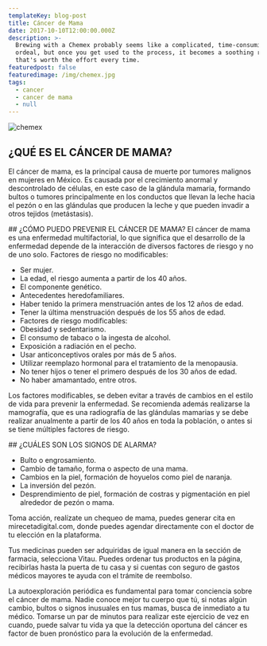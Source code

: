 ```yaml
---
templateKey: blog-post
title: Cáncer de Mama
date: 2017-10-10T12:00:00.000Z
description: >-
  Brewing with a Chemex probably seems like a complicated, time-consuming
  ordeal, but once you get used to the process, it becomes a soothing ritual
  that's worth the effort every time.
featuredpost: false
featuredimage: /img/chemex.jpg
tags:
  - cancer
  - cancer de mama
  - null
---
```

![chemex](/img/chemex.jpg)

## ¿QUÉ ES EL CÁNCER DE MAMA?
El cáncer de mama, es la principal causa de muerte por tumores malignos en mujeres en México. Es causada por el crecimiento anormal y descontrolado de células, en este caso de la glándula mamaria, formando bultos o tumores principalmente en los conductos que llevan la leche hacia el pezón o en las glándulas que producen la leche y que pueden invadir a otros tejidos (metástasis). 

## ¿CÓMO PUEDO PREVENIR EL CÁNCER DE MAMA?
El cáncer de mama es una enfermedad multifactorial, lo que significa que el desarrollo de la enfermedad depende de la interacción de diversos factores de riesgo y no de uno solo.
Factores de riesgo no modificables:

- Ser mujer.
- La edad, el riesgo aumenta a partir de los 40 años.
- El componente genético.
- Antecedentes heredofamiliares.
- Haber tenido la primera menstruación antes de los 12 años de edad.
- Tener la última menstruación después de los 55 años de edad.
- Factores de riesgo modificables:
- Obesidad y sedentarismo.
- El consumo de tabaco o la ingesta de alcohol.
- Exposición a radiación en el pecho.
- Usar anticonceptivos orales por más de 5 años.
- Utilizar reemplazo hormonal para el tratamiento de la menopausia.
- No tener hijos o tener el primero después de los 30 años de edad.
- No haber amamantado, entre otros.

Los factores modificables, se deben evitar a través de cambios en el estilo de vida para prevenir la enfermedad. Se recomienda además realizarse la mamografía, que es una radiografía de las glándulas mamarias y se debe realizar anualmente a partir de los 40 años en toda la población, o antes si se tiene múltiples factores de riesgo.

## ¿CUÁLES SON LOS SIGNOS DE ALARMA?
- Bulto o engrosamiento.
- Cambio de tamaño, forma o aspecto de una mama.
- Cambios en la piel, formación de hoyuelos como piel de naranja.
- La inversión del pezón.
- Desprendimiento de piel, formación de costras y pigmentación en piel alrededor de pezón o mama.

Toma acción, realízate un chequeo de mama, puedes generar cita en mirecetadigital.com, donde puedes agendar directamente con el doctor de tu elección en la plataforma. 

Tus medicinas pueden ser adquiridas de igual manera en la sección de farmacia, selecciona Vitau. Puedes ordenar tus productos en la página, recibirlas hasta la puerta de tu casa y si cuentas con seguro de gastos médicos mayores te ayuda con el trámite de reembolso. 

La autoexploración periódica es fundamental para tomar conciencia sobre el cáncer de mama. Nadie conoce mejor tu cuerpo que tú, si notas algún cambio, bultos o signos inusuales en tus mamas, busca de inmediato a tu médico. Tomarse un par de minutos para realizar este ejercicio de vez en cuando, puede salvar tu vida ya que la detección oportuna del cáncer es factor de buen pronóstico para la evolución de la enfermedad.
